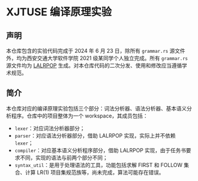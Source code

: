 # XJTUSE 编译原理实验

## 声明

本仓库包含的实验代码完成于 2024 年 6 月 23 日，除所有 `grammar.rs` 源文件外，均为西安交通大学软件学院 2021 级某同学个人独立完成。所有 `grammar.rs` 源文件均为 [LALRPOP](https://github.com/lalrpop/lalrpop) 生成。对本仓库代码的二次分发、使用和修改应当遵循学术规范。

## 简介

本仓库对应的编译原理实验包括三个部分：词法分析器、语法分析器、基本语义分析程序。仓库中的项目整体为一个 workspace，其成员包括：

- `lexer`：对应词法分析器部分；
- `parser`：对应语法分析器部分，借助 LALRPOP 实现，实际上并不依赖 `lexer`；
- `compiler`：对应基本语义分析程序部分，借助 LALRPOP 实现，由于任务书要求不同，实现的语法与前两个部分不同；
- `syntax_util`：是用于处理语法的工具，功能包括求解 FIRST 和 FOLLOW 集合、计算 LR(1) 项目集规范族等，尚未完成，算法可能存在错误。

